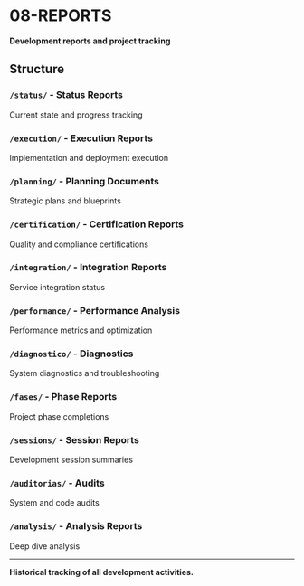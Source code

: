 # 08-REPORTS

**Development reports and project tracking**

## Structure

### `/status/` - Status Reports
Current state and progress tracking

### `/execution/` - Execution Reports
Implementation and deployment execution

### `/planning/` - Planning Documents
Strategic plans and blueprints

### `/certification/` - Certification Reports
Quality and compliance certifications

### `/integration/` - Integration Reports
Service integration status

### `/performance/` - Performance Analysis
Performance metrics and optimization

### `/diagnostico/` - Diagnostics
System diagnostics and troubleshooting

### `/fases/` - Phase Reports
Project phase completions

### `/sessions/` - Session Reports
Development session summaries

### `/auditorias/` - Audits
System and code audits

### `/analysis/` - Analysis Reports
Deep dive analysis

---

**Historical tracking of all development activities.**
